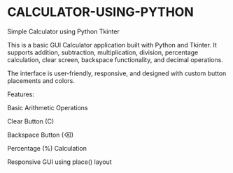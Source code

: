 # CALCULATOR-USING-PYTHON
Simple Calculator using Python Tkinter

This is a basic GUI Calculator application built with Python and Tkinter.
It supports addition, subtraction, multiplication, division, percentage calculation, clear screen, backspace functionality, and decimal operations.

The interface is user-friendly, responsive, and designed with custom button placements and colors.

Features:

Basic Arithmetic Operations

Clear Button (C)

Backspace Button (⌫)

Percentage (%) Calculation

Responsive GUI using place() layout
